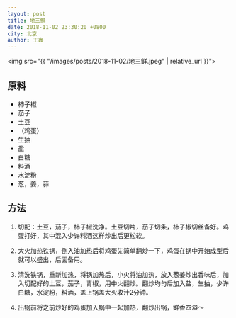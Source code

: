 ```yaml
---
layout: post
title: 地三鲜
date: 2018-11-02 23:30:20 +0800
city: 北京
author: 王鑫
---
```


<img src="{{ "/images/posts/2018-11-02/地三鲜.jpeg" | relative_url }}">

## 原料

* 柿子椒
* 茄子
* 土豆
* （鸡蛋）
* 生抽
* 盐
* 白糖
* 料酒
* 水淀粉
* 葱，姜，蒜

## 方法

1. 切配：土豆，茄子，柿子椒洗净。土豆切片，茄子切条，柿子椒切丝备好。鸡蛋打好，其中混入少许料酒这样炒出后更松软。

2. 大火加热铁锅，倒入油加热后将鸡蛋先简单翻炒一下，鸡蛋在锅中开始成型后就可以盛出，后面备用。

3. 清洗铁锅，重新加热，将锅加热后，小火将油加热，放入葱姜炒出香味后，加入切配好的土豆，茄子，青椒，用中火翻炒。翻炒均匀后加入盐，生抽，少许白糖，水淀粉，料酒，盖上锅盖大火收汁2分钟。

4. 出锅前将之前炒好的鸡蛋加入锅中一起加热，翻炒出锅，鲜香四溢～
